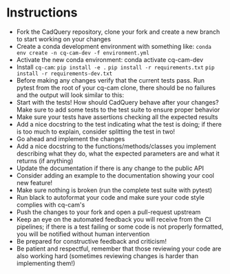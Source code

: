 # Instructions

- Fork the CadQuery repository, clone your fork and create a new branch to start working on your changes
- Create a conda development environment with something like: 
`conda env create -n cq-cam-dev -f environment.yml`
- Activate the new conda environment: 
conda activate cq-cam-dev
- Install `cq-cam`:
`pip install -e .`
`pip install -r requirements.txt`
`pip install -r requirements-dev.txt`
- Before making any changes verify that the current tests pass. Run pytest from the root of your cq-cam clone, there should be no failures and the output will look similar to this:
- Start with the tests! How should CadQuery behave after your changes? Make sure to add some tests to the test suite to ensure proper behavior
- Make sure your tests have assertions checking all the expected results
- Add a nice docstring to the test indicating what the test is doing; if there is too much to explain, consider splitting the test in two!
- Go ahead and implement the changes
- Add a nice docstring to the functions/methods/classes you implement describing what they do, what the expected parameters are and what it returns (if anything)
- Update the documentation if there is any change to the public API
- Consider adding an example to the documentation showing your cool new feature!
- Make sure nothing is broken (run the complete test suite with pytest)
- Run black to autoformat your code and make sure your code style complies with cq-cam's
- Push the changes to your fork and open a pull-request upstream
- Keep an eye on the automated feedback you will receive from the CI pipelines; if there is a test failing or some code is not properly formatted, you will be notified without human intervention
- Be prepared for constructive feedback and criticism!
- Be patient and respectful, remember that those reviewing your code are also working hard (sometimes reviewing changes is harder than implementing them!)